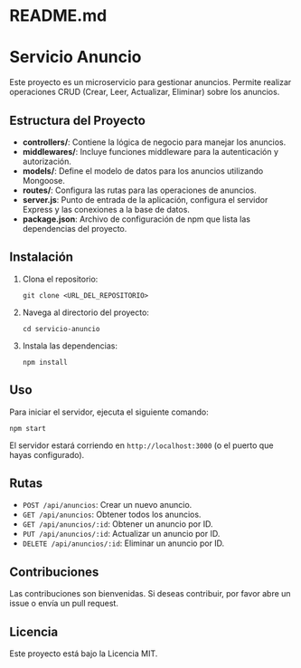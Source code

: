 # README.md

# Servicio Anuncio

Este proyecto es un microservicio para gestionar anuncios. Permite realizar operaciones CRUD (Crear, Leer, Actualizar, Eliminar) sobre los anuncios.

## Estructura del Proyecto

- **controllers/**: Contiene la lógica de negocio para manejar los anuncios.
- **middlewares/**: Incluye funciones middleware para la autenticación y autorización.
- **models/**: Define el modelo de datos para los anuncios utilizando Mongoose.
- **routes/**: Configura las rutas para las operaciones de anuncios.
- **server.js**: Punto de entrada de la aplicación, configura el servidor Express y las conexiones a la base de datos.
- **package.json**: Archivo de configuración de npm que lista las dependencias del proyecto.

## Instalación

1. Clona el repositorio:
   ```
   git clone <URL_DEL_REPOSITORIO>
   ```
2. Navega al directorio del proyecto:
   ```
   cd servicio-anuncio
   ```
3. Instala las dependencias:
   ```
   npm install
   ```

## Uso

Para iniciar el servidor, ejecuta el siguiente comando:
```
npm start
```

El servidor estará corriendo en `http://localhost:3000` (o el puerto que hayas configurado).

## Rutas

- `POST /api/anuncios`: Crear un nuevo anuncio.
- `GET /api/anuncios`: Obtener todos los anuncios.
- `GET /api/anuncios/:id`: Obtener un anuncio por ID.
- `PUT /api/anuncios/:id`: Actualizar un anuncio por ID.
- `DELETE /api/anuncios/:id`: Eliminar un anuncio por ID.

## Contribuciones

Las contribuciones son bienvenidas. Si deseas contribuir, por favor abre un issue o envía un pull request.

## Licencia

Este proyecto está bajo la Licencia MIT.